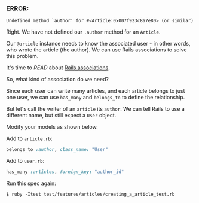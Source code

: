 
### ERROR:

    Undefined method `author' for #<Article:0x007f923c8a7e80> (or similar)

Right. We have not defined our `.author` method for an `Article`.

Our `@article` instance needs to know the associated user - in other words, who wrote the article (the author). We can use Rails associations to solve this problem.

It's time to *READ* about [Rails associations](http://guides.rubyonrails.org/v3.2.13/association_basics.html).

So, what kind of association do we need?

Since each user can write many articles, and each article belongs to just one user, we can use `has_many` and `belongs_to` to define the relationship.

But let's call the writer of an `article` its `author`. We can tell Rails to use a different name, but still expect a `User` object.

Modify your models as shown below.

Add to `article.rb`:

```ruby
belongs_to :author, class_name: "User"
```

Add to `user.rb`:
```ruby
has_many :articles, foreign_key: "author_id"
```
Run this spec again:

    $ ruby -Itest test/features/articles/creating_a_article_test.rb
